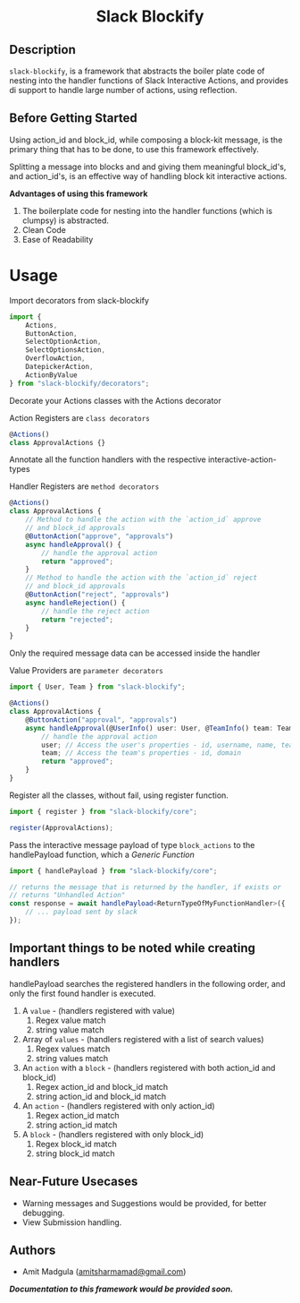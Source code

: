 <h1 style="text-align: center;"><b>Slack Blockify</b></h1>

## Description

`slack-blockify`, is a framework that abstracts the boiler plate code of nesting into the handler functions of Slack Interactive Actions, and provides di support to handle large number of actions, using reflection.

## **Before Getting Started**

Using action_id and block_id, while composing a block-kit message,
is the primary thing that has to be done, to use this framework effectively.

Splitting a message into blocks and and giving them meaningful block_id's,
and action_id's, is an effective way of handling block kit
interactive actions.

**Advantages of using this framework**

1. The boilerplate code for nesting into the handler functions (which is clumpsy) is abstracted.
2. Clean Code
3. Ease of Readability

# Usage

Import decorators from slack-blockify

```typescript
import {
    Actions,
    ButtonAction,
    SelectOptionAction,
    SelectOptionsAction,
    OverflowAction,
    DatepickerAction,
    ActionByValue
} from "slack-blockify/decorators";
```

Decorate your Actions classes with the Actions decorator

Action Registers are `class decorators`

```typescript
@Actions()
class ApprovalActions {}
```

Annotate all the function handlers with the respective interactive-action-types

Handler Registers are `method decorators`

```typescript
@Actions()
class ApprovalActions {
    // Method to handle the action with the `action_id` approve
    // and block_id approvals
    @ButtonAction("approve", "approvals")
    async handleApproval() {
        // handle the approval action
        return "approved";
    }
    // Method to handle the action with the `action_id` reject
    // and block_id approvals
    @ButtonAction("reject", "approvals")
    async handleRejection() {
        // handle the reject action
        return "rejected";
    }
}
```

Only the required message data can be accessed inside the handler

Value Providers are `parameter decorators`

```typescript
import { User, Team } from "slack-blockify";

@Actions()
class ApprovalActions {
    @ButtonAction("approval", "approvals")
    async handleApproval(@UserInfo() user: User, @TeamInfo() team: Team) {
        // handle the approval action
        user; // Access the user's properties - id, username, name, team_id
        team; // Access the team's properties - id, domain
        return "approved";
    }
}
```

Register all the classes, without fail, using register function.

```typescript
import { register } from "slack-blockify/core";

register(ApprovalActions);
```

Pass the interactive message payload of type `block_actions` to the handlePayload function,
which a _Generic Function_

```typescript
import { handlePayload } from "slack-blockify/core";

// returns the message that is returned by the handler, if exists or
// returns "Unhandled Action"
const response = await handlePayload<ReturnTypeOfMyFunctionHandler>({
    // ... payload sent by slack
});
```

## **Important things to be noted while creating handlers**

handlePayload searches the registered handlers in the following order,
and only the first found handler is executed.

1. A `value` - (handlers registered with value)
    1. Regex value match
    2. string value match
2. Array of `values` - (handlers registered with a list of search values)
    1. Regex values match
    2. string values match
3. An `action` with a `block` - (handlers registered with both action_id and block_id)
    1. Regex action_id and block_id match
    2. string action_id and block_id match
4. An `action` - (handlers registered with only action_id)
    1. Regex action_id match
    2. string action_id match
5. A `block` - (handlers registered with only block_id)
    1. Regex block_id match
    2. string block_id match

## Near-Future Usecases

-   Warning messages and Suggestions would be provided, for better debugging.
-   View Submission handling.

## **Authors**

-   Amit Madgula (amitsharmamad@gmail.com)

_**Documentation to this framework would be provided soon.**_
